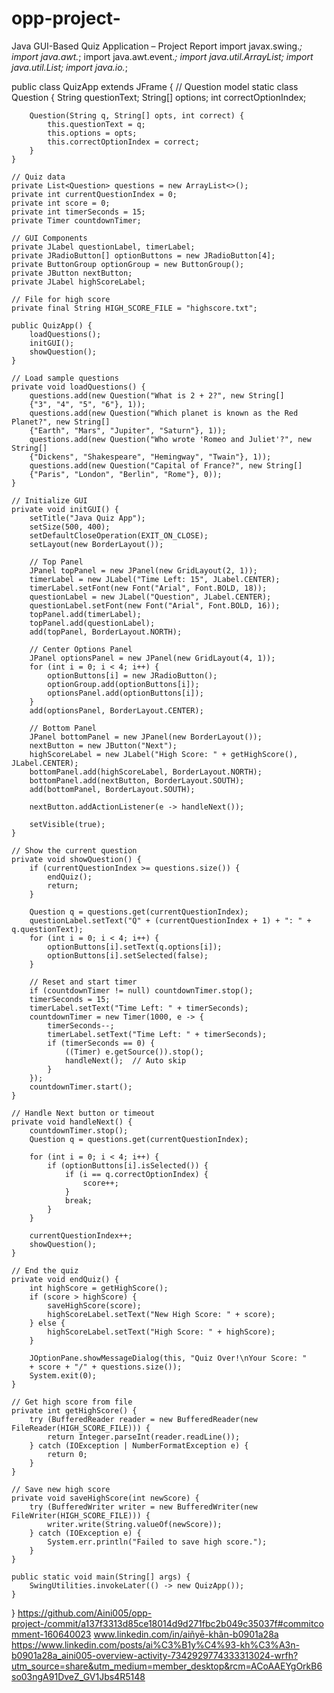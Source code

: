 # opp-project-
Java GUI-Based Quiz Application – Project Report
import javax.swing.*;
import java.awt.*;
import java.awt.event.*;
import java.util.ArrayList;
import java.util.List;
import java.io.*;

public class QuizApp extends JFrame {
    // Question model
    static class Question {
        String questionText;
        String[] options;
        int correctOptionIndex;

        Question(String q, String[] opts, int correct) {
            this.questionText = q;
            this.options = opts;
            this.correctOptionIndex = correct;
        }
    }

    // Quiz data
    private List<Question> questions = new ArrayList<>();
    private int currentQuestionIndex = 0;
    private int score = 0;
    private int timerSeconds = 15;
    private Timer countdownTimer;

    // GUI Components
    private JLabel questionLabel, timerLabel;
    private JRadioButton[] optionButtons = new JRadioButton[4];
    private ButtonGroup optionGroup = new ButtonGroup();
    private JButton nextButton;
    private JLabel highScoreLabel;

    // File for high score
    private final String HIGH_SCORE_FILE = "highscore.txt";

    public QuizApp() {
        loadQuestions();
        initGUI();
        showQuestion();
    }

    // Load sample questions
    private void loadQuestions() {
        questions.add(new Question("What is 2 + 2?", new String[]
        {"3", "4", "5", "6"}, 1));
        questions.add(new Question("Which planet is known as the Red Planet?", new String[]
        {"Earth", "Mars", "Jupiter", "Saturn"}, 1));
        questions.add(new Question("Who wrote 'Romeo and Juliet'?", new String[]
        {"Dickens", "Shakespeare", "Hemingway", "Twain"}, 1));
        questions.add(new Question("Capital of France?", new String[]
        {"Paris", "London", "Berlin", "Rome"}, 0));
    }

    // Initialize GUI
    private void initGUI() {
        setTitle("Java Quiz App");
        setSize(500, 400);
        setDefaultCloseOperation(EXIT_ON_CLOSE);
        setLayout(new BorderLayout());

        // Top Panel
        JPanel topPanel = new JPanel(new GridLayout(2, 1));
        timerLabel = new JLabel("Time Left: 15", JLabel.CENTER);
        timerLabel.setFont(new Font("Arial", Font.BOLD, 18));
        questionLabel = new JLabel("Question", JLabel.CENTER);
        questionLabel.setFont(new Font("Arial", Font.BOLD, 16));
        topPanel.add(timerLabel);
        topPanel.add(questionLabel);
        add(topPanel, BorderLayout.NORTH);

        // Center Options Panel
        JPanel optionsPanel = new JPanel(new GridLayout(4, 1));
        for (int i = 0; i < 4; i++) {
            optionButtons[i] = new JRadioButton();
            optionGroup.add(optionButtons[i]);
            optionsPanel.add(optionButtons[i]);
        }
        add(optionsPanel, BorderLayout.CENTER);

        // Bottom Panel
        JPanel bottomPanel = new JPanel(new BorderLayout());
        nextButton = new JButton("Next");
        highScoreLabel = new JLabel("High Score: " + getHighScore(), JLabel.CENTER);
        bottomPanel.add(highScoreLabel, BorderLayout.NORTH);
        bottomPanel.add(nextButton, BorderLayout.SOUTH);
        add(bottomPanel, BorderLayout.SOUTH);

        nextButton.addActionListener(e -> handleNext());

        setVisible(true);
    }

    // Show the current question
    private void showQuestion() {
        if (currentQuestionIndex >= questions.size()) {
            endQuiz();
            return;
        }

        Question q = questions.get(currentQuestionIndex);
        questionLabel.setText("Q" + (currentQuestionIndex + 1) + ": " + q.questionText);
        for (int i = 0; i < 4; i++) {
            optionButtons[i].setText(q.options[i]);
            optionButtons[i].setSelected(false);
        }

        // Reset and start timer
        if (countdownTimer != null) countdownTimer.stop();
        timerSeconds = 15;
        timerLabel.setText("Time Left: " + timerSeconds);
        countdownTimer = new Timer(1000, e -> {
            timerSeconds--;
            timerLabel.setText("Time Left: " + timerSeconds);
            if (timerSeconds == 0) {
                ((Timer) e.getSource()).stop();
                handleNext();  // Auto skip
            }
        });
        countdownTimer.start();
    }

    // Handle Next button or timeout
    private void handleNext() {
        countdownTimer.stop();
        Question q = questions.get(currentQuestionIndex);

        for (int i = 0; i < 4; i++) {
            if (optionButtons[i].isSelected()) {
                if (i == q.correctOptionIndex) {
                    score++;
                }
                break;
            }
        }

        currentQuestionIndex++;
        showQuestion();
    }

    // End the quiz
    private void endQuiz() {
        int highScore = getHighScore();
        if (score > highScore) {
            saveHighScore(score);
            highScoreLabel.setText("New High Score: " + score);
        } else {
            highScoreLabel.setText("High Score: " + highScore);
        }

        JOptionPane.showMessageDialog(this, "Quiz Over!\nYour Score: " 
        + score + "/" + questions.size());
        System.exit(0);
    }

    // Get high score from file
    private int getHighScore() {
        try (BufferedReader reader = new BufferedReader(new FileReader(HIGH_SCORE_FILE))) {
            return Integer.parseInt(reader.readLine());
        } catch (IOException | NumberFormatException e) {
            return 0;
        }
    }

    // Save new high score
    private void saveHighScore(int newScore) {
        try (BufferedWriter writer = new BufferedWriter(new FileWriter(HIGH_SCORE_FILE))) {
            writer.write(String.valueOf(newScore));
        } catch (IOException e) {
            System.err.println("Failed to save high score.");
        }
    }

    public static void main(String[] args) {
        SwingUtilities.invokeLater(() -> new QuizApp());
    }
}
https://github.com/Aini005/opp-project-/commit/a137f3313d85ce18014d9d271fbc2b049c35037f#commitcomment-160640023
www.linkedin.com/in/aiñyē-khãn-b0901a28a
https://www.linkedin.com/posts/ai%C3%B1y%C4%93-kh%C3%A3n-b0901a28a_aini005-overview-activity-7342929774333313024-wrfh?utm_source=share&utm_medium=member_desktop&rcm=ACoAAEYgOrkB6so03ngA91DveZ_GV1Jbs4R5148
